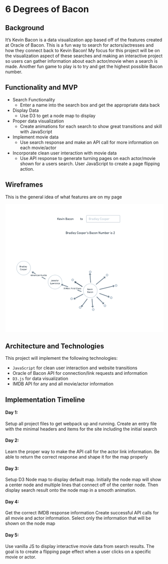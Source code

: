 # 6 Degrees of Bacon

## Background

It’s Kevin Bacon is a data visualization app based off of the features created at Oracle of Bacon. This is a fun way to search for actors/actresses and how they connect back to Kevin Bacon! My focus for this project will be on the visualization aspect of these searches and making an interactive project so users can gather information about each actor/movie when a search is made. Another fun game to play is to try and get the highest possible Bacon number. 

## Functionality and MVP

* Search Functionality
    * Enter a name into the search box and get the appropriate data back
* Display Data
    * Use D3 to get a node map to display 
* Proper data visualization 
    * Create animations for each search to show great transitions and skill with JavaScript
* Implement movie data
    * Use search response and make an API call for more information on each movie/actor
* Incorporate clean user interaction with movie data
    * Use API response to generate turning pages on each actor/movie shown for a users search. User JavaScript to create a page flipping action. 

## Wireframes

This is the general idea of what features are on my page

![Wireframe](https://github.com/mkochalko/6degreesofbacon/blob/master/public/javascripts/images/6DegWireframe.png)

## Architecture and Technologies

This project will implement the following technologies:
* `JavaScript` for clean user interaction and website transitions
* Oracle of Bacon API for connection/link requests and information
* `D3.js` for data visualization
* IMDB API for any and all movie/actor information


## Implementation Timeline

#### Day 1: 
Setup all project files to get webpack up and running. Create an entry file with the minimal headers and items for the site including the initial search

#### Day 2: 
Learn the proper way to make the API call for the actor link information. Be able to return the correct response and shape it for the map properly

#### Day 3: 
Setup D3 Node map to display default map. Initially the node map will show a center node and multiple lines that connect off of the center node. Then display search result onto the node map in a smooth animation. 

#### Day 4: 
Get the correct IMDB response information
Create successful API calls for all movie and actor information. Select only the information that will be shown on the node map

#### Day 5: 
Use vanilla JS to display interactive movie data from search results. The goal is to create a flipping page effect when a user clicks on a specific movie or actor. 

